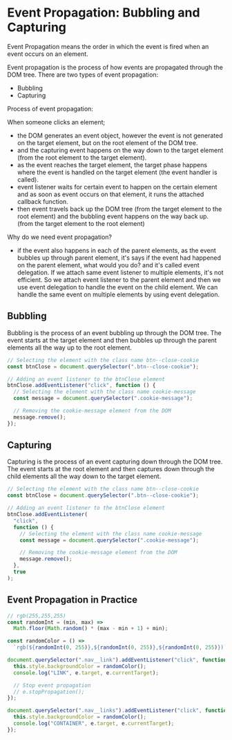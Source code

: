 # Event Propagation: Bubbling and Capturing

Event Propagation means the order in which the event is fired when an event occurs on an element.

Event propagation is the process of how events are propagated through the DOM tree. There are two types of event propagation:

- Bubbling
- Capturing

Process of event propagation:

When someone clicks an element;

- the DOM generates an event object, however the event is not generated on the target element, but on the root element of the DOM tree.
- and the capturing event happens on the way down to the target element (from the root element to the target element).
- as the event reaches the target element, the target phase happens where the event is handled on the target element (the event handler is called).
- event listener waits for certain event to happen on the certain element and as soon as event occurs on that element, it runs the attached callback function.
- then event travels back up the DOM tree (from the target element to the root element) and the bubbling event happens on the way back up. (from the target element to the root element)

Why do we need event propagation?

- if the event also happens in each of the parent elements, as the event bubbles up through parent element, it's says if the event had happened on the parent element, what would you do? and it's called event delegation.
  If we attach same event listener to multiple elements, it's not efficient. So we attach event listener to the parent element and then we use event delegation to handle the event on the child element. We can handle the same event on multiple elements by using event delegation.

## Bubbling

Bubbling is the process of an event bubbling up through the DOM tree. The event starts at the target element and then bubbles up through the parent elements all the way up to the root element.

```javascript
// Selecting the element with the class name btn--close-cookie
const btnClose = document.querySelector(".btn--close-cookie");

// Adding an event listener to the btnClose element
btnClose.addEventListener("click", function () {
  // Selecting the element with the class name cookie-message
  const message = document.querySelector(".cookie-message");

  // Removing the cookie-message element from the DOM
  message.remove();
});
```

## Capturing

Capturing is the process of an event capturing down through the DOM tree. The event starts at the root element and then captures down through the child elements all the way down to the target element.

```javascript
// Selecting the element with the class name btn--close-cookie
const btnClose = document.querySelector(".btn--close-cookie");

// Adding an event listener to the btnClose element
btnClose.addEventListener(
  "click",
  function () {
    // Selecting the element with the class name cookie-message
    const message = document.querySelector(".cookie-message");

    // Removing the cookie-message element from the DOM
    message.remove();
  },
  true
);
```

## Event Propagation in Practice

```javascript
// rgb(255,255,255)
const randomInt = (min, max) =>
  Math.floor(Math.random() * (max - min + 1) + min);

const randomColor = () =>
  `rgb(${randomInt(0, 255)},${randomInt(0, 255)},${randomInt(0, 255)})`;

document.querySelector(".nav__link").addEventListener("click", function (e) {
  this.style.backgroundColor = randomColor();
  console.log("LINK", e.target, e.currentTarget);

  // Stop event propagation
  // e.stopPropagation();
});

document.querySelector(".nav__links").addEventListener("click", function (e) {
  this.style.backgroundColor = randomColor();
  console.log("CONTAINER", e.target, e.currentTarget);
});
```
